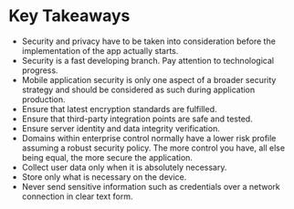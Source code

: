 # Key Takeaways

-   Security and privacy have to be taken into consideration before the implementation of the app actually starts.
-   Security is a fast developing branch. Pay attention to technological progress.
-   Mobile application security is only one aspect of a broader security strategy and should be considered as such during application production.
-   Ensure that latest encryption standards are fulfilled.
-   Ensure that third-party integration points are safe and tested.
-   Ensure server identity and data integrity verification.
-   Domains within enterprise control normally have a lower risk profile assuming a robust security policy.
    The more control you have, all else being equal, the more secure the application.
-   Collect user data only when it is absolutely necessary.
-   Store only what is necessary on the device.
-   Never send sensitive information such as credentials over a network connection in clear text form.
